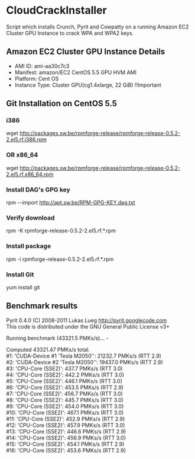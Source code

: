 # CloudCrackInstaller

Script which installs Crunch, Pyrit and Cowpatty on a running Amazon EC2 Cluster GPU Instance to crack WPA and WPA2 keys.


## Amazon EC2 Cluster GPU Instance Details

* AMI ID: ami-aa30c7c3
* Manifest: amazon/EC2 CentOS 5.5 GPU HVM AMI
* Platform: Cent OS
* Instance Type: Cluster GPU(cg1.4xlarge, 22 GiB) !!Important

## Git Installation on CentOS 5.5

### i386  
wget http://packages.sw.be/rpmforge-release/rpmforge-release-0.5.2-2.el5.rf.i386.rpm

### OR x86_64  
wget http://packages.sw.be/rpmforge-release/rpmforge-release-0.5.2-2.el5.rf.x86_64.rpm


### Install DAG's GPG key  
rpm --import http://apt.sw.be/RPM-GPG-KEY.dag.txt


### Verify download  
rpm -K rpmforge-release-0.5.2-2.el5.rf.*.rpm


### Install package  
rpm -i rpmforge-release-0.5.2-2.el5.rf.*.rpm


### Install Git  
yum install git

## Benchmark results
Pyrit 0.4.0 (C) 2008-2011 Lukas Lueg http://pyrit.googlecode.com  
This code is distributed under the GNU General Public License v3+  
  
Running benchmark (43321.5 PMKs/s)... -  

Computed 43321.47 PMKs/s total.  
#1: 'CUDA-Device #1 'Tesla M2050'': 21232.7 PMKs/s (RTT 2.9)  
#2: 'CUDA-Device #2 'Tesla M2050'': 19437.0 PMKs/s (RTT 2.9)  
#3: 'CPU-Core (SSE2)': 437.7 PMKs/s (RTT 3.0)  
#4: 'CPU-Core (SSE2)': 442.2 PMKs/s (RTT 3.0)  
#5: 'CPU-Core (SSE2)': 446.1 PMKs/s (RTT 3.0)  
#6: 'CPU-Core (SSE2)': 453.5 PMKs/s (RTT 2.9)  
#7: 'CPU-Core (SSE2)': 456.7 PMKs/s (RTT 3.0)  
#8: 'CPU-Core (SSE2)': 445.7 PMKs/s (RTT 3.0)  
#9: 'CPU-Core (SSE2)': 454.0 PMKs/s (RTT 3.0)  
#10: 'CPU-Core (SSE2)': 467.1 PMKs/s (RTT 3.0)  
#11: 'CPU-Core (SSE2)': 452.9 PMKs/s (RTT 2.9)  
#12: 'CPU-Core (SSE2)': 457.9 PMKs/s (RTT 3.0)  
#13: 'CPU-Core (SSE2)': 446.6 PMKs/s (RTT 2.9)  
#14: 'CPU-Core (SSE2)': 456.9 PMKs/s (RTT 3.0)  
#15: 'CPU-Core (SSE2)': 454.1 PMKs/s (RTT 2.9)  
#16: 'CPU-Core (SSE2)': 453.6 PMKs/s (RTT 2.9)  